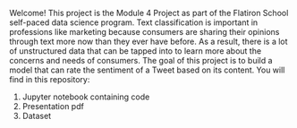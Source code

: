 Welcome!
This project is the Module 4 Project as part of the Flatiron School self-paced data science program. Text classification is important in professions like marketing because consumers are sharing their opinions through text more now than they ever have before. As a result, there is a lot of unstructured data that can be tapped into to learn more about the concerns and needs of consumers. The goal of this project is to build a model that can rate the sentiment of a Tweet based on its content.
You will find in this repository:
1. Jupyter notebook containing code
2. Presentation pdf
3. Dataset

